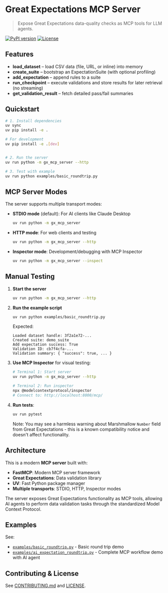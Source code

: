 # Great Expectations MCP Server

> Expose Great Expectations data-quality checks as MCP tools for LLM agents.

[![PyPI version](https://img.shields.io/pypi/v/gx-mcp-server)](https://pypi.org/project/gx-mcp-server)
[![License](https://img.shields.io/github/license/davidf9999/gx-mcp-server)](LICENSE)

## Features

- **load_dataset** – load CSV data (file, URL, or inline) into memory  
- **create_suite** – bootstrap an ExpectationSuite (with optional profiling)  
- **add_expectation** – append rules to a suite  
- **run_checkpoint** – execute validations and store results for later retrieval (no streaming)
- **get_validation_result** – fetch detailed pass/fail summaries  

## Quickstart

```bash
# 1. Install dependencies
uv sync
uv pip install -e .

# For development
uv pip install -e .[dev]


# 2. Run the server
uv run python -m gx_mcp_server --http

# 3. Test with example
uv run python examples/basic_roundtrip.py
```

## MCP Server Modes

The server supports multiple transport modes:

- **STDIO mode** (default): For AI clients like Claude Desktop
  ```bash
  uv run python -m gx_mcp_server
  ```

- **HTTP mode**: For web clients and testing
  ```bash
  uv run python -m gx_mcp_server --http
  ```

- **Inspector mode**: Development/debugging with MCP Inspector
  ```bash
  uv run python -m gx_mcp_server --inspect
  ```

## Manual Testing

1. **Start the server**
   ```bash
   uv run python -m gx_mcp_server --http
   ```

2. **Run the example script**
   ```bash
   uv run python examples/basic_roundtrip.py
   ```

   Expected:
   ```
   Loaded dataset handle: 3f2a1e72-...
   Created suite: demo_suite
   Add expectation success: True
   Validation ID: cb7f4cfa-...
   Validation summary: { "success": true, ... }
   ```

3. **Use MCP Inspector** for visual testing:
   ```bash
   # Terminal 1: Start server
   uv run python -m gx_mcp_server --http
   
   # Terminal 2: Run inspector
   npx @modelcontextprotocol/inspector
   # Connect to: http://localhost:8000/mcp/
   ```

4. **Run tests**:
   ```bash
   uv run pytest
   ```
   
   Note: You may see a harmless warning about Marshmallow `Number` field from Great Expectations - this is a known compatibility notice and doesn't affect functionality.

## Architecture

This is a modern **MCP server** built with:

- **FastMCP**: Modern MCP server framework
- **Great Expectations**: Data validation library  
- **UV**: Fast Python package manager
- **Multiple transports**: STDIO, HTTP, Inspector modes

The server exposes Great Expectations functionality as MCP tools, allowing AI agents to perform data validation tasks through the standardized Model Context Protocol.

## Examples

See:
- [`examples/basic_roundtrip.py`](examples/basic_roundtrip.py) - Basic round trip demo
- [`examples/ai_expectation_roundtrip.py`](examples/ai_expectation_roundtrip.py) - Complete MCP workflow demo with AI agent

## Contributing & License

See [CONTRIBUTING.md](CONTRIBUTING.md) and [LICENSE](LICENSE).
